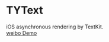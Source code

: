 # TYText
iOS asynchronous rendering by TextKit.<br>
[weibo Demo](https://github.com/12207480/WeiboDemo)
